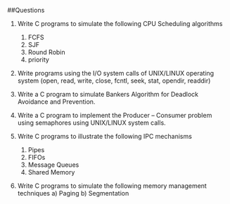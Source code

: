 ##Questions

1. Write C programs to simulate the following CPU Scheduling algorithms
    1. FCFS 
    2. SJF 
    3. Round Robin 
    4. priority

2. Write programs using the I/O system calls of UNIX/LINUX operating system (open, read, write, close, fcntl, seek, stat, opendir, readdir)

3. Write a C program to simulate Bankers Algorithm for Deadlock Avoidance and Prevention.

4. Write a C program to implement the Producer – Consumer problem using semaphores using UNIX/LINUX system calls.

5. Write C programs to illustrate the following IPC mechanisms
    1. Pipes
    2. FIFOs 
    3. Message Queues 
    4. Shared Memory

6. Write C programs to simulate the following memory management techniques a) Paging b) Segmentation
